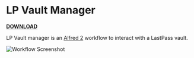 # LP Vault Manager

**[DOWNLOAD](http://www.bachyaproductions.com/wp-assets/uploads/2014/12/lp-vault-manager.alfredworkflow)**

LP Vault manager is an [Alfred 2](http://www.alfredapp.com/) workflow to interact with a LastPass vault.

![Workflow Screenshot](https://github.com/bachya/lp-vault-manager/blob/master/support/readme-images/screenshot.png)
